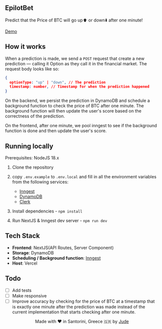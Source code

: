 ## EpilotBet

Predict that the Price of BTC will go up⬆️ or down⬇️ after one minute!

[Demo](https://epilot-bet.vercel.app)

## How it works

When a prediction is made, we send a `POST` request that create a new prediction — calling it Option as they call it in the financial market. The request body looks like so:

```json
{
  optionType: "up" | "down", // The prediction
  timestamp: number, // Timestamp for when the prediction happened
}
```

On the backend, we persist the prediction in DynamoDB and schedule a background function to check the price of BTC after one minute. The background function will then update the user's score based on the correctness of the prediction.

On the frontend, after one minute, we pool inngest to see if the background function is done and then update the user's score.

## Running locally

Prerequisites: NodeJS 18.x

1. Clone the repository
2. copy `.env.example` to `.env.local` and fill in all the environment variables from the following services:

   - [Inngest](https://www.inngest.com/)
   - [DynamoDB](https://aws.amazon.com/dynamodb/)
   - [Clerk](https://clerk.com/)

3. Install dependencies - `npm install`
4. Run NextJS & Inngest dev server - `npm run dev`

## Tech Stack

- **Frontend**: NextJS(API Routes, Server Component)
- **Storage**: DynamoDB
- **Scheduling / Background function**: [Inngest](https://www.inngest.com/)
- **Host**: Vercel

## Todo

- [ ] Add tests
- [ ] Make responsive
- [ ] Improve accuracy by checking for the price of BTC at a timestamp that is exactly one minute after the prediction was made instead of the current implementation that starts checking after one minute.

<!-- Centered text -->
<p align="center">
  Made with ❤️ in Santorini, Greece 🇬🇷 by <a href="https://linkedin.com/in/jude-agboola">Jude</a>
</p>
